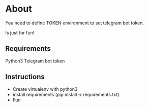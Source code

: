 # About
You need to define TOKEN environment to set telegram bot token.

Is just for fun!

## Requirements
Python3
Telegram bot token

## Instructions
* Create virtualenv with python3
* install requirements (pip install -r requirements.txt)
* Fun

 